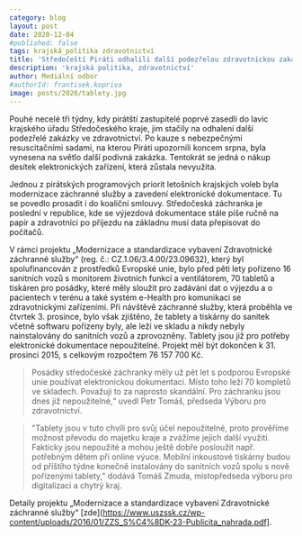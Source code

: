 ```yaml
---
category: blog
layout: post
date: 2020-12-04
#published: false
tags: krajská_politika zdravotnictví
title: 'Středočeští Piráti odhalili další podezřelou zdravotnickou zakázku'
description: 'krajská politika, zdravotnictví'
author: Mediální odbor
#authorId: frantisek.kopriva
image: posts/2020/tablety.jpg
---
```


Pouhé necelé tři týdny, kdy pirátští zastupitelé poprvé zasedli do lavic krajského úřadu Středočeského kraje, jim stačily na odhalení další podezřelé zakázky ve zdravotnictví. Po kauze s nebezpečnými resuscitačními sadami, na kterou Piráti upozornili koncem srpna, byla vynesena na světlo další podivná zakázka. Tentokrát se jedná o nákup desítek elektronických zařízení, která zůstala nevyužita.

Jednou z pirátských programových priorit letošních krajských voleb byla modernizace záchranné služby a zavedení elektronické dokumentace. Tu se povedlo prosadit i do koaliční smlouvy. Středočeská záchranka je poslední v republice, kde se výjezdová dokumentace stále píše ručně na papír a zdravotníci po příjezdu na základnu musí data přepisovat do počítačů.

V rámci projektu „Modernizace a standardizace vybavení Zdravotnické záchranné služby“ (reg. č.: CZ.1.06/3.4.00/23.09632), který byl spolufinancován z prostředků Evropské unie, bylo před pěti lety pořízeno 16 sanitních vozů s monitorem životních funkcí a ventilátorem, 70 tabletů a tiskáren pro posádky, které měly sloužit pro zadávání dat o výjezdu a o pacientech v terénu a také systém e-Health pro komunikaci se zdravotnickými zařízeními. Při návštěvě záchranné služby, která proběhla ve čtvrtek 3. prosince, bylo však zjištěno, že tablety a tiskárny do sanitek včetně softwaru pořízeny byly, ale leží ve skladu a nikdy nebyly nainstalovány do sanitních vozů a zprovozněny. Tablety jsou již pro potřeby elektronické dokumentace nepoužitelné. Projekt měl být dokončen k 31. prosinci 2015, s celkovým rozpočtem 76 157 700 Kč.

> Posádky středočeské záchranky měly už pět let s podporou Evropské unie používat elektronickou dokumentaci. Místo toho leží 70 kompletů ve skladech. Považuji to za naprosto skandální. Pro záchranku jsou dnes již nepoužitelné,“ uvedl Petr Tomáš, předseda Výboru pro zdravotnictví.

> "Tablety jsou v tuto chvíli pro svůj účel nepoužitelné, proto prověříme možnost převodu do majetku kraje a zvážíme jejich další využití. Fakticky jsou nepoužité a mohou ještě dobře posloužit např. potřebným dětem při online výuce. Mobilní inkoustové tiskárny budou od příštího týdne konečně instalovány do sanitních vozů spolu s nově pořízenými tablety," dodává Tomáš Zmuda, místopředseda výboru pro digitalizaci a chytrý kraj.

Detaily projektu „Modernizace a standardizace vybavení Zdravotnické záchranné služby“ [zde](https://www.uszssk.cz/wp-content/uploads/2016/01/ZZS_S%C4%8DK-23-Publicita_nahrada.pdf].

